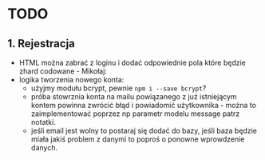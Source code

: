 # TODO

## 1. Rejestracja
- HTML można zabrać z loginu i dodać odpowiednie pola które będzie zhard codowane - Mikołaj:
- logika tworzenia nowego konta:
  * użyjmy modułu bcrypt, pewnie `npm i --save bcrypt`?
  * próba stowrznia konta na mailu powiązanego z już istniejącym kontem powinna zwrócić błąd i powiadomić użytkownika - można to zaimplementować poprzez np parametr modelu message patrz notatki.
  * jeśli email jest wolny to postaraj się dodać do bazy, jeśli baza będzie miała jakiś problem z danymi to poproś o ponowne wprowdzenie danych.
  
